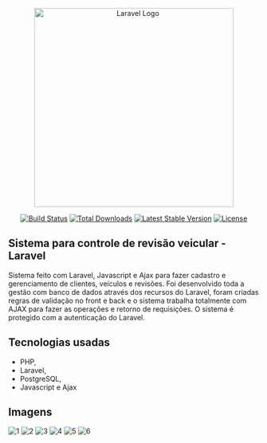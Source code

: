 <p align="center"><a href="https://laravel.com" target="_blank"><img src="https://raw.githubusercontent.com/laravel/art/master/logo-lockup/5%20SVG/2%20CMYK/1%20Full%20Color/laravel-logolockup-cmyk-red.svg" width="400" alt="Laravel Logo"></a></p>

<p align="center">
<a href="https://github.com/laravel/framework/actions"><img src="https://github.com/laravel/framework/workflows/tests/badge.svg" alt="Build Status"></a>
<a href="https://packagist.org/packages/laravel/framework"><img src="https://img.shields.io/packagist/dt/laravel/framework" alt="Total Downloads"></a>
<a href="https://packagist.org/packages/laravel/framework"><img src="https://img.shields.io/packagist/v/laravel/framework" alt="Latest Stable Version"></a>
<a href="https://packagist.org/packages/laravel/framework"><img src="https://img.shields.io/packagist/l/laravel/framework" alt="License"></a>
</p>

## Sistema para controle de revisão veicular - Laravel
Sistema feito com Laravel, Javascript e Ajax para fazer cadastro e gerenciamento de clientes, veículos e revisões.
Foi desenvolvido toda a gestão com banco de dados através dos recursos do Laravel, foram criadas regras de validação no front e back e o sistema trabalha totalmente com AJAX para fazer as operações e retorno de requisições.
O sistema é protegido com a autenticação do Laravel. 

## Tecnologias usadas
- PHP,
- Laravel,
- PostgreSQL,
- Javascript e Ajax

## Imagens 
![1](https://github.com/thiagorm99/controle_revisoes_veicular-laravel/assets/139011190/81566b7d-a084-425a-a409-4da5343c17c0)
![2](https://github.com/thiagorm99/controle_revisoes_veicular-laravel/assets/139011190/28a3275b-538a-4714-832d-63037176ad0f)
![3](https://github.com/thiagorm99/controle_revisoes_veicular-laravel/assets/139011190/207e53dc-a51a-46a6-a86a-fd8cf8546ab1)
![4](https://github.com/thiagorm99/controle_revisoes_veicular-laravel/assets/139011190/f21fd357-aceb-4e36-94c1-3eb41cbb7635)
![5](https://github.com/thiagorm99/controle_revisoes_veicular-laravel/assets/139011190/a01a4a60-d2b0-4cef-92cd-82522623363b)
![6](https://github.com/thiagorm99/controle_revisoes_veicular-laravel/assets/139011190/f29df40e-6900-4b49-9be6-a9881f2a1c22)
